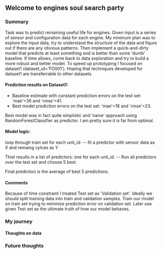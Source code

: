 ﻿## Welcome to engines soul search party

### Summary

Task was to predict remaining useful life for engines. Given input is a series of sensor and configuration data for each engine. My minimum plan was to explore the input data, try to understand the structure of the data and fiqure out if there are any obvious patterns. Then implement a quick-and-dirty model that predicts at least something and is better than some 'dumb' baseline. If time allows, come back to data exploration and try to build a more robust and better model.
To speed up prototyping I focused on dataset1 (dataset_id='FD001'). Hoping that techniques developed for dataset1 are transferrable to other datasets. 

#### Prediction results on Dataset1:
* Baseline estimate with constant prediction errors on the test set:
'mae'=36 and 'rmse'=41.
* Best model prediction errors on the test set:
'mae'=18 and 'rmse'=23.

Best model was in fact quite simplistic and 'naive' approach using RandomForestClassifier as predictor. I am pretty sure it is far from optimal.

#### Model logic:
loop through train set
for each unit_id:
-- fit a predictor with sensor data as X and remaing cylces as Y

Thist results in a list of predictors: one for each unit_id.
-- Run all predictors over the test set and choose 5 best.

Final prediction is the average of best 5 predictions.

#### Comments
Because of time constraint I treated Test set as 'Validation set'. Ideally we should split training data into train and validation samples. Train our model on train set trying to minimize prediction error on validation set. Later use given Test set as the ultimate truth of how our model behaves. 



### My journey
#### Thoughts on data



### Future thoughts